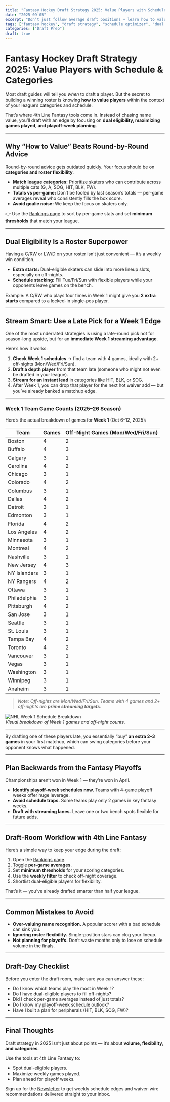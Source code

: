 ```yaml
---
title: "Fantasy Hockey Draft Strategy 2025: Value Players with Schedule & Categories"
date: "2025-09-05"
excerpt: "Don’t just follow average draft positions — learn how to value skaters using schedule edges, dual eligibility, and category optimization to win your league."
tags: ["fantasy hockey", "draft strategy", "schedule optimizer", "dual eligibility"]
categories: ["Draft Prep"]
draft: true
---
```


# Fantasy Hockey Draft Strategy 2025: Value Players with Schedule & Categories

Most draft guides will tell you *when* to draft a player. But the secret to building a winning roster is knowing **how to value players** within the context of your league’s categories and schedule.  

That’s where 4th Line Fantasy tools come in. Instead of chasing name value, you’ll draft with an edge by focusing on **dual eligibility, maximizing games played, and playoff-week planning**.

---

## Why “How to Value” Beats Round-by-Round Advice
Round-by-round advice gets outdated quickly. Your focus should be on **categories and roster flexibility**.

- **Match league categories:** Prioritize skaters who can contribute across multiple cats (G, A, SOG, HIT, BLK, FW).  
- **Totals vs per-game:** Don’t be fooled by last season’s totals — per-game averages reveal who consistently fills the box score.  
- **Avoid goalie noise:** We keep the focus on skaters only.  

👉 Use the [Rankings page](/rankings) to sort by per-game stats and set **minimum thresholds** that match your league.

---

## Dual Eligibility Is a Roster Superpower
Having a C/RW or LW/D on your roster isn’t just convenient — it’s a weekly win condition.

- **Extra starts:** Dual-eligible skaters can slide into more lineup slots, especially on off-nights.  
- **Schedule stacking:** Fill Tue/Fri/Sun with flexible players while your opponents leave games on the bench.  

Example: A C/RW who plays four times in Week 1 might give you **2 extra starts** compared to a locked-in single-pos player.

---

## Stream Smart: Use a Late Pick for a Week 1 Edge

One of the most underrated strategies is using a late-round pick not for season-long upside, but for an **immediate Week 1 streaming advantage**.

Here’s how it works:

1. **Check Week 1 schedules** → find a team with 4 games, ideally with 2+ off-nights (Mon/Wed/Fri/Sun).  
2. **Draft a depth player** from that team late (someone who might not even be drafted in your league).  
3. **Stream for an instant lead** in categories like HIT, BLK, or SOG.  
4. After Week 1, you can drop that player for the next hot waiver add — but you’ve already banked a matchup edge.

---

### Week 1 Team Game Counts (2025–26 Season)

Here’s the actual breakdown of games for **Week 1** (Oct 6–12, 2025):  

| Team           | Games | Off-Night Games (Mon/Wed/Fri/Sun) |
|----------------|-------|-----------------------------------|
| Boston         | 4     | 2 |
| Buffalo        | 4     | 3 |
| Calgary        | 3     | 1 |
| Carolina       | 4     | 2 |
| Chicago        | 3     | 1 |
| Colorado       | 4     | 2 |
| Columbus       | 3     | 1 |
| Dallas         | 4     | 2 |
| Detroit        | 3     | 1 |
| Edmonton       | 3     | 1 |
| Florida        | 4     | 2 |
| Los Angeles    | 4     | 2 |
| Minnesota      | 3     | 1 |
| Montreal       | 4     | 2 |
| Nashville      | 3     | 1 |
| New Jersey     | 4     | 3 |
| NY Islanders   | 3     | 1 |
| NY Rangers     | 4     | 2 |
| Ottawa         | 3     | 1 |
| Philadelphia   | 3     | 1 |
| Pittsburgh     | 4     | 2 |
| San Jose       | 3     | 1 |
| Seattle        | 3     | 1 |
| St. Louis      | 3     | 1 |
| Tampa Bay      | 4     | 2 |
| Toronto        | 4     | 2 |
| Vancouver      | 3     | 1 |
| Vegas          | 3     | 1 |
| Washington     | 3     | 1 |
| Winnipeg       | 3     | 1 |
| Anaheim        | 3     | 1 |

> *Note: Off-nights are Mon/Wed/Fri/Sun. Teams with 4 games and 2+ off-nights are **prime streaming targets**.*  

![NHL Week 1 Schedule Breakdown](/images/blog/week1_schedule_breakdown.png)  
*Visual breakdown of Week 1 games and off-night counts.*

---

By drafting one of these players late, you essentially “buy” **an extra 2–3 games** in your first matchup, which can swing categories before your opponent knows what happened.

---

## Plan Backwards from the Fantasy Playoffs
Championships aren’t won in Week 1 — they’re won in April.  

- **Identify playoff-week schedules now.** Teams with 4-game playoff weeks offer huge leverage.  
- **Avoid schedule traps.** Some teams play only 2 games in key fantasy weeks.  
- **Draft with streaming lanes.** Leave one or two bench spots flexible for future adds.  

---

## Draft-Room Workflow with 4th Line Fantasy
Here’s a simple way to keep your edge during the draft:

1. Open the [Rankings page](/rankings).  
2. Toggle **per-game averages**.  
3. Set **minimum thresholds** for your scoring categories.  
4. Use the **weekly filter** to check off-night coverage.  
5. Shortlist dual-eligible players for flexibility.  

That’s it — you’ve already drafted smarter than half your league.

---

## Common Mistakes to Avoid
- **Over-valuing name recognition.** A popular scorer with a bad schedule can sink you.  
- **Ignoring roster flexibility.** Single-position stars can clog your lineup.  
- **Not planning for playoffs.** Don’t waste months only to lose on schedule volume in the finals.

---

## Draft-Day Checklist
Before you enter the draft room, make sure you can answer these:

- Do I know which teams play the most in Week 1?  
- Do I have dual-eligible players to fill off-nights?  
- Did I check per-game averages instead of just totals?  
- Do I know my playoff-week schedule outlook?  
- Have I built a plan for peripherals (HIT, BLK, SOG, FW)?  

---

## Final Thoughts
Draft strategy in 2025 isn’t just about points — it’s about **volume, flexibility, and categories**.  

Use the tools at 4th Line Fantasy to:  
- Spot dual-eligible players.  
- Maximize weekly games played.  
- Plan ahead for playoff weeks.  

Sign up for the [Newsletter](/newsletter) to get weekly schedule edges and waiver-wire recommendations delivered straight to your inbox.
